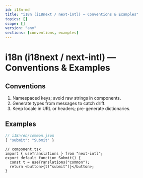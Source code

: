 ```yaml
---
id: i18n-md
title: "i18n (i18next / next-intl) — Conventions & Examples"
topics: []
scope: []
version: "any"
sections: [conventions, examples]
---
```

# i18n (i18next / next-intl) — Conventions & Examples

## Conventions
1. Namespaced keys; avoid raw strings in components.
2. Generate types from messages to catch drift.
3. Keep locale in URL or headers; pre-generate dictionaries.

## Examples
```ts
// i18n/en/common.json
{ "submit": "Submit" }
```
```tsx
// component.tsx
import { useTranslations } from "next-intl";
export default function Submit() {
  const t = useTranslations("common");
  return <button>{t("submit")}</button>;
}
```
